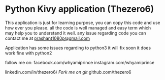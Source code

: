 # Python Kivy application (Thezero6)

This application is just for learning purpose, you can copy this code and use how ever you please.
all the code is well managed and easy term which may help you to understand it well.
any issue regarding code you can contact me at prashant1080p@gmail.com

Application has some issues regarding to python3 it will fix soon it does work fine with python2

follow me on:
facebook.com/whyamiprince
instagram.com/whyamiprince

linkedin.com/in/thezero6/
*Fork me on git*
github.com/thezero6
